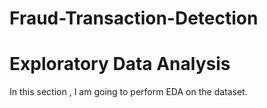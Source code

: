 # Fraud-Transaction-Detection
# Exploratory Data Analysis
In this section , I am going to perform EDA on the dataset.

